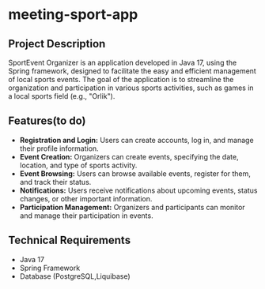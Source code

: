 # meeting-sport-app

## Project Description

SportEvent Organizer is an application developed in Java 17, using the Spring framework, designed to facilitate the easy and efficient management of local sports events. The goal of the application is to streamline the organization and participation in various sports activities, such as games in a local sports field (e.g., "Orlik").

## Features(to do)

- **Registration and Login:** Users can create accounts, log in, and manage their profile information.
- **Event Creation:** Organizers can create events, specifying the date, location, and type of sports activity.
- **Event Browsing:** Users can browse available events, register for them, and track their status.
- **Notifications:** Users receive notifications about upcoming events, status changes, or other important information.
- **Participation Management:** Organizers and participants can monitor and manage their participation in events.

## Technical Requirements

- Java 17
- Spring Framework
- Database (PostgreSQL,Liquibase)
